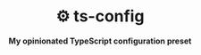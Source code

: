 <div align="center">
    <h1>⚙️ ts-config</h1>
    <strong>My opinionated TypeScript configuration preset</strong>
</div>